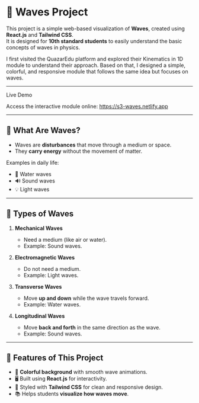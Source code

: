 # 🌊 Waves Project

This project is a simple web-based visualization of **Waves**, created using **React.js** and **Tailwind CSS**.  
It is designed for **10th standard students** to easily understand the basic concepts of waves in physics.

I first visited the QuazarEdu platform
 and explored their Kinematics in 1D module to understand their approach. Based on that, I designed a simple, colorful, and responsive module that follows the same idea but focuses on waves.

---

Live Demo

Access the interactive module online: https://s3-waves.netlify.app

---

## 📖 What Are Waves?
- Waves are **disturbances** that move through a medium or space.  
- They **carry energy** without the movement of matter.  

Examples in daily life:  
- 🌊 Water waves  
- 🔊 Sound waves  
- 💡 Light waves  

---

## 📝 Types of Waves
1. **Mechanical Waves**
   - Need a medium (like air or water).  
   - Example: Sound waves.

2. **Electromagnetic Waves**
   - Do not need a medium.  
   - Example: Light waves.

3. **Transverse Waves**
   - Move **up and down** while the wave travels forward.  
   - Example: Water waves.

4. **Longitudinal Waves**
   - Move **back and forth** in the same direction as the wave.  
   - Example: Sound waves.

---

## 🎯 Features of This Project
- 🌈 **Colorful background** with smooth wave animations.  
- 🖥️ Built using **React.js** for interactivity.  
- 🎨 Styled with **Tailwind CSS** for clean and responsive design.  
- 📚 Helps students **visualize how waves move**.
